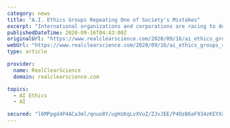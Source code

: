 ```yaml
---
category: news
title: "A.I. Ethics Groups Repeating One of Society's Mistakes"
excerpt: "International organizations and corporations are racing to develop global guidelines for the ethical use of artificial intelligence. Declarations, manifestos, and recommendations are flooding the internet. But these efforts will be futile if they fail to ..."
publishedDateTime: 2020-09-16T04:43:00Z
originalUrl: "https://www.realclearscience.com/2020/09/16/ai_ethics_groups_repeating_one_of_society039s_mistakes_292251.html#!"
webUrl: "https://www.realclearscience.com/2020/09/16/ai_ethics_groups_repeating_one_of_society039s_mistakes_292251.html#!"
type: article

provider:
  name: RealClearScience
  domain: realclearscience.com

topics:
  - AI Ethics
  - AI

secured: "l6MPpgd4P4ACa3ml/qnuo8Y/ugHzKqLvXVuZ/ZJvJEE/P4OzB6aF934zKEYXx+8Ubh7uVakfSvQekbBlZoufUujBp3OrI5LwCnRjAA7SWkyI4ZrWgu+bUrYnCHt2ZVMgzikoPtTTIA46zTBxriF0E3b4wJFJcWhuCvs+bdKX9Y+2Tr0TqFcYryyV4xWtf7huwbpx6L8cYSpk9RXr4QRQ4Xj7TeABRFiJQw/JUCNan5bV63zKcKWJD+7gS+yar+/gqsLHPP29VBF0CzbmTDRvUAdJrxMVQZQ05TlhC2pPgUGSIaHStE/9qdTGSLLgAKlJVgoYpUp9Nkjd2QdKh8XK6Kc6EPyZGdTyhv8IENKOKkk=;uL+sSlucLtuaOaiFGcSFLQ=="
---
```


